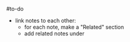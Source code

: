 #to-do 

- link notes to each other:
  - for each note, make a "Related" section
  - add related notes under